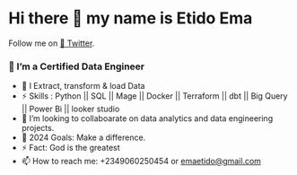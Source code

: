 # Hi there 👋 my name is Etido Ema
  Follow me on [:ghost: Twitter]( https://twitter.com/etidoema). 


 ### 🔭 I’m a Certified Data Engineer
 - 🌱 I Extract, transform & load Data
 - ⚡ Skills : Python || SQL || Mage || Docker || Terraform || dbt || Big Query || Power Bi || looker studio
 - 👯 I’m looking to collaboarate on data analytics and data engineering projects.
 - 🦑 2024 Goals: Make a difference.
 - ⚡ Fact: God is the greatest
 - 📫 How to reach me: +2349060250454 or emaetido@gmail.com
<!--
**etidoema/etidoema** is a ✨ _special_ ✨ repository because its `README.md` (this file) appears on your GitHub profile.

Here are some ideas to get you started:

- 🔭 I’m currently working on ...
- 🌱 I’m currently learning ...
- 👯 I’m looking to collaborate on ...
- 🤔 I’m looking for help with ...
- 💬 Ask me about ...
- 📫 How to reach me: ...
- 😄 Pronouns: ...
- ⚡ Fun fact: ...
-->
